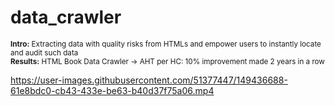 # data_crawler

<sub><b>Intro:</b> Extracting data with quality risks from HTMLs and empower users to instantly locate and audit such data</br></sub>
<sub><b>Results:</b> HTML Book Data Crawler → AHT per HC: 10% improvement made 2 years in a row </br></sub>




https://user-images.githubusercontent.com/51377447/149436688-61e8bdc0-cb43-433e-be63-b40d37f75a06.mp4

